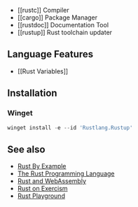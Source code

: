 - [[rustc]] Compiler
- [[cargo]] Package Manager
- [[rustdoc]] Documentation Tool
- [[rustup]] Rust toolchain updater

## Language Features
- [[Rust Variables]]

## Installation

### Winget
```powershell
winget install -e --id 'Rustlang.Rustup'
```

## See also
- [Rust By Example](https://doc.rust-lang.org/rust-by-example/)
- [The Rust Programming Language](https://doc.rust-lang.org/book/)
- [Rust and WebAssembly](https://rustwasm.github.io/docs/book/introduction.html)
- [Rust on Exercism](https://exercism.org/tracks/rust/)
- [Rust Playground](https://play.rust-lang.org/)